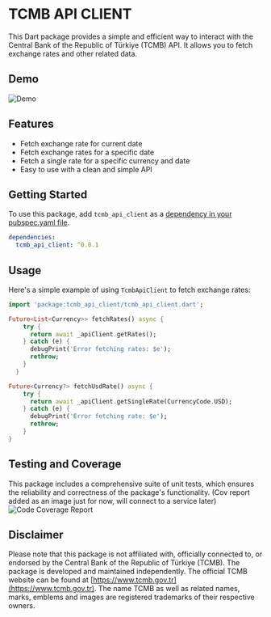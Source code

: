 <!--
This README describes the package. If you publish this package to pub.dev,
this README's contents appear on the landing page for your package.

For information about how to write a good package README, see the guide for
[writing package pages](https://dart.dev/guides/libraries/writing-package-pages).

For general information about developing packages, see the Dart guide for
[creating packages](https://dart.dev/guides/libraries/create-library-packages)
and the Flutter guide for
[developing packages and plugins](https://flutter.dev/developing-packages).
-->

# TCMB API CLIENT

This Dart package provides a simple and efficient way to interact with the Central Bank of the Republic of Türkiye (TCMB) API. It allows you to fetch exchange rates and other related data.

## Demo

![Demo](https://github.com/codewithmustafa/tcmb_api/raw/main/demo/demo.png)

## Features

- Fetch exchange rate for current date
- Fetch exchange rates for a specific date
- Fetch a single rate for a specific currency and date
- Easy to use with a clean and simple API

## Getting Started

To use this package, add `tcmb_api_client` as a [dependency in your pubspec.yaml file](https://flutter.dev/docs/development/packages-and-plugins/using-packages).

```yaml
dependencies:
  tcmb_api_client: ^0.0.1
```

## Usage

Here's a simple example of using `TcmbApiClient` to fetch exchange rates:

```dart
import 'package:tcmb_api_client/tcmb_api_client.dart';

Future<List<Currency>> fetchRates() async {
    try {
      return await _apiClient.getRates();
    } catch (e) {
      debugPrint('Error fetching rates: $e');
      rethrow;
    }
  }

Future<Currency?> fetchUsdRate() async {
    try {
      return await _apiClient.getSingleRate(CurrencyCode.USD);
    } catch (e) {
      debugPrint('Error fetching rate: $e');
      rethrow;
    }
}
```

## Testing and Coverage

This package includes a comprehensive suite of unit tests, which ensures the reliability and correctness of the package's functionality.
(Cov report added as an image just for now, will connect to a service later)
![Code Coverage Report](https://github.com/codewithmustafa/tcmb_api/raw/main/demo/cov.png)

## Disclaimer

Please note that this package is not affiliated with, officially connected to, or endorsed by the Central Bank of the Republic of Türkiye (TCMB). The package is developed and maintained independently. The official TCMB website can be found at [https://www.tcmb.gov.tr](https://www.tcmb.gov.tr). The name TCMB as well as related names, marks, emblems and images are registered trademarks of their respective owners.
